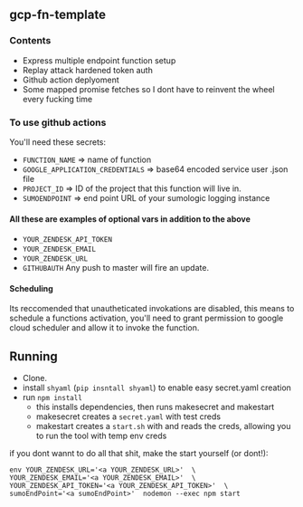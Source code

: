 ## gcp-fn-template
### Contents
- Express multiple endpoint function setup
- Replay attack hardened token auth
- Github action deplyoment
- Some mapped promise fetches so I dont have to reinvent the wheel every fucking time

### To use github actions
You'll need these secrets:
- `FUNCTION_NAME` => name of function
- `GOOGLE_APPLICATION_CREDENTIALS` => base64 encoded service user .json file
- `PROJECT_ID` => ID of the project that this function will live in.
- `SUMOENDPOINT` => end point URL of your sumologic logging instance

#### All these are examples of optional vars in addition to the above
- `YOUR_ZENDESK_API_TOKEN`
- `YOUR_ZENDESK_EMAIL`
- `YOUR_ZENDESK_URL`
- `GITHUBAUTH`
Any push to master will fire an update.

#### Scheduling
Its reccomended that unautheticated invokations are disabled, this means to schedule a functions activation, you'll need to grant permission to google cloud scheduler and allow it to invoke the function. 


## Running
- Clone.
- install `shyaml` (`pip insntall shyaml`) to enable easy secret.yaml creation
- run `npm install` 
	- this installs dependencies, then runs makesecret and makestart
	- makesecret creates a `secret.yaml` with test creds
	- makestart creates a `start.sh` with and reads the creds, allowing you to run the tool with temp env creds
	
if you dont wannt to do all that shit, make the start yourself (or dont!):
```
env YOUR_ZENDESK_URL='<a YOUR_ZENDESK_URL>'  \
YOUR_ZENDESK_EMAIL='<a YOUR_ZENDESK_EMAIL>'  \
YOUR_ZENDESK_API_TOKEN='<a YOUR_ZENDESK_API_TOKEN>'  \
sumoEndPoint='<a sumoEndPoint>'  nodemon --exec npm start